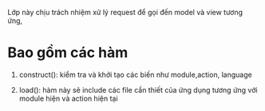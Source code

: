 Lớp này chịu trách nhiệm xử lý request để gọi đến model và view tương ứng,

# Bao gồm các hàm #

1. construct(): kiểm tra và khởi tạo các biến như module,action, language

2. load(): hàm này sẽ include các file cần thiết của ứng dụng tương ứng với module hiện và action hiện tại


